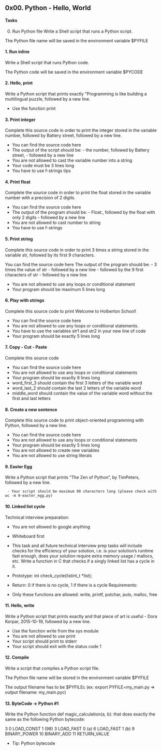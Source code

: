 ## 0x00. Python - Hello, World

#### Tasks
0. Run Python file
Write a Shell script that runs a Python script.

The Python file name will be saved in the environment variable $PYFILE

#### 1. Run inline
Write a Shell script that runs Python code.

The Python code will be saved in the environment variable $PYCODE

#### 2. Hello, print
Write a Python script that prints exactly "Programming is like building a multilingual puzzle, followed by a new line.

- Use the function print

#### 3. Print integer
Complete this source code in order to print the integer stored in the variable number, followed by Battery street, followed by a new line.

- You can find the source code here
- The output of the script should be:
      - the number, followed by Battery street,
      - followed by a new line
- You are not allowed to cast the variable number into a string
- Your code must be 3 lines long
- You have to use f-strings tips

#### 4. Print float
Complete the source code in order to print the float stored in the variable number with a precision of 2 digits.

- You can find the source code here
- The output of the program should be:
       - Float:, followed by the float with only 2 digits
       - followed by a new line
- You are not allowed to cast number to string
- You have to use f-strings

#### 5. Print string
Complete this source code in order to print 3 times a string stored in the variable str, followed by its first 9 characters.

You can find the source code here
The output of the program should be:
      - 3 times the value of str
      - followed by a new line
      - followed by the 9 first characters of str
      - followed by a new line
- You are not allowed to use any loops or conditional statement
- Your program should be maximum 5 lines long

#### 6. Play with strings
Complete this source code to print Welcome to Holberton School!

- You can find the source code here
- You are not allowed to use any loops or conditional statements.
- You have to use the variables str1 and str2 in your new line of code
- Your program should be exactly 5 lines long

#### 7. Copy - Cut - Paste
Complete this source code

- You can find the source code here
- You are not allowed to use any loops or conditional statements
- Your program should be exactly 8 lines long
- word_first_3 should contain the first 3 letters of the variable word
- word_last_2 should contain the last 2 letters of the variable word
- middle_word should contain the value of the variable word without the first and last letters

#### 8. Create a new sentence
Complete this source code to print object-oriented programming with Python, followed by a new line.

- You can find the source code here
- You are not allowed to use any loops or conditional statements
- Your program should be exactly 5 lines long
- You are not allowed to create new variables
- You are not allowed to use string literals

#### 9. Easter Egg
 Write a Python script that prints “The Zen of Python”, by TimPeters, followed by a new line.

     - Your script should be maximum 98 characters long (please check with wc -m 9-easter_egg.py)

#### 10. Linked list cycle
Technical interview preparation:

- You are not allowed to google anything
- Whiteboard first
- This task and all future technical interview prep tasks will include checks for the efficiency of your solution, i.e. is your solution’s runtime fast enough, does your solution require extra memory usage / mallocs, etc.
Write a function in C that checks if a singly linked list has a cycle in it.

- Prototype: int check_cycle(listint_t *list);
- Return: 0 if there is no cycle, 1 if there is a cycle
Requirements:

- Only these functions are allowed: write, printf, putchar, puts, malloc, free

#### 11. Hello, write
Write a Python script that prints exactly and that piece of art is useful - Dora Korpar, 2015-10-19, followed by a new line.

- Use the function write from the sys module
- You are not allowed to use print
- Your script should print to stderr
- Your script should exit with the status code 1

#### 12. Compile
Write a script that compiles a Python script file.

The Python file name will be stored in the environment variable $PYFILE

The output filename has to be $PYFILEc (ex: export PYFILE=my_main.py => output filename: my_main.pyc)

#### 13. ByteCode -> Python #1
Write the Python function def magic_calculation(a, b): that does exactly the same as the following Python bytecode:

  3           0 LOAD_CONST               1 (98)
              3 LOAD_FAST                0 (a)
              6 LOAD_FAST                1 (b)
              9 BINARY_POWER
             10 BINARY_ADD
             11 RETURN_VALUE
- Tip: Python bytecode
